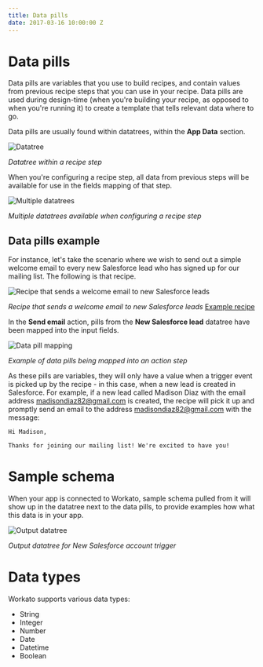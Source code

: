 ```yaml
---
title: Data pills
date: 2017-03-16 10:00:00 Z
---
```


# Data pills
Data pills are variables that you use to build recipes, and contain values from previous recipe steps that you can use in your recipe. Data pills are used during design-time (when you're building your recipe, as opposed to when you're running it) to create a template that tells relevant data where to go.

Data pills are usually found within datatrees, within the **App Data** section.

![Datatree](/docs/assets/images/recipes/data-pills/datatree-example.png)

*Datatree within a recipe step*

When you're configuring a recipe step, all data from previous steps will be available for use in the fields mapping of that step.

![Multiple datatrees](/docs/assets/images/recipes/data-pills/multiple-datatrees.png)

*Multiple datatrees available when configuring a recipe step*

## Data pills example
For instance, let's take the scenario where we wish to send out a simple welcome email to every new Salesforce lead who has signed up for our mailing list. The following is that recipe.

![Recipe that sends a welcome email to new Salesforce leads](/docs/assets/images/recipes/data-pills/salesforce-lead-welcome-email-recipe.png)

*Recipe that sends a welcome email to new Salesforce leads* [Example recipe](https://www.workato.com/recipes/496603)

In the **Send email** action, pills from the **New Salesforce lead** datatree have been mapped into the input fields.

![Data pill mapping](/docs/assets/images/recipes/data-pills/data-pills-example.png)

*Example of data pills being mapped into an action step*

As these pills are variables, they will only have a value when a trigger event is picked up by the recipe - in this case, when a new lead is created in Salesforce. For example, if a new lead called Madison Diaz with the email address madisondiaz82@gmail.com is created, the recipe will pick it up and promptly send an email to the address madisondiaz82@gmail.com with the message:

```
Hi Madison,

Thanks for joining our mailing list! We're excited to have you!
```

# Sample schema
When your app is connected to Workato, sample schema pulled from it will show up in the datatree next to the data pills, to provide examples how what this data is in your app.

![Output datatree](/docs/assets/images/workato-concepts/output-datatree.png)

*Output datatree for New Salesforce account trigger*

# Data types
Workato supports various data types:
- String
- Integer
- Number
- Date
- Datetime
- Boolean